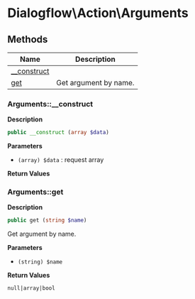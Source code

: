 # Dialogflow\Action\Arguments  







## Methods

| Name | Description |
|------|-------------|
|[__construct](#arguments__construct)||
|[get](#argumentsget)|Get argument by name.|




### Arguments::__construct  

**Description**

```php
public __construct (array $data)
```

 

 

**Parameters**

* `(array) $data`
: request array  

**Return Values**




### Arguments::get  

**Description**

```php
public get (string $name)
```

Get argument by name. 

 

**Parameters**

* `(string) $name`

**Return Values**

`null|array|bool`




